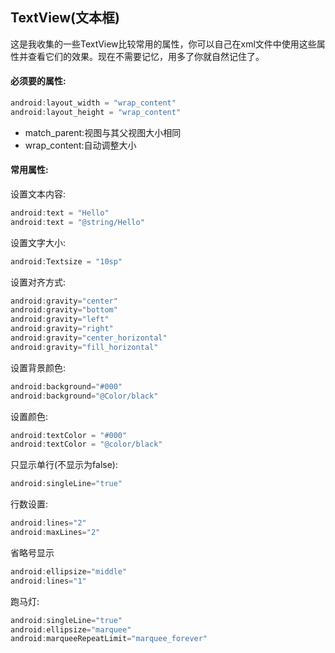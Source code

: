 ## TextView(文本框)
这是我收集的一些TextView比较常用的属性，你可以自己在xml文件中使用这些属性并查看它们的效果。现在不需要记忆，用多了你就自然记住了。  
#### 必须要的属性:
```java
android:layout_width = "wrap_content"
android:layout_height = "wrap_content"
```  
* match_parent:视图与其父视图大小相同  
* wrap_content:自动调整大小  
#### 常用属性:  
设置文本内容:    
```java
android:text = "Hello"
android:text = "@string/Hello"
```  
设置文字大小:    
```java
android:Textsize = "10sp"
```  
设置对齐方式:  
```java
android:gravity="center"
android:gravity="bottom" 
android:gravity="left" 
android:gravity="right" 
android:gravity="center_horizontal"  
android:gravity="fill_horizontal"  
```  
设置背景颜色:  
```java
android:background="#000"
android:background="@Color/black"
```  
设置颜色:    
```java
android:textColor = "#000"
android:textColor = "@color/black"
```  
只显示单行(不显示为false):  
```java
android:singleLine="true"
```  
行数设置:  
```java
android:lines="2"
android:maxLines="2"
```  
省略号显示  
```java
android:ellipsize="middle"
android:lines="1"
```  
跑马灯:  
```java
android:singleLine="true"
android:ellipsize="marquee"
android:marqueeRepeatLimit="marquee_forever"
```
